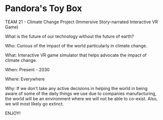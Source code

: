 # Pandora's Toy Box
TEAM 21 - Climate Change Project (Immersive Story-narrated Interactive VR Game)

What is the future of our technology without the future of earth?

Who: Curious of the impact of the world particularly in climate change.

What: Interactive VR game simulator that helps advocate the impact of climate change.

When: Present - 2030

Where: Everywhere

Why: If we don’t take any active decisions in helping the world in being aware of some of the daily things we use due to companies manufacturing, the world will be an environment where we will not be able to co-exist. Also, we will most likely go extinct. 

ENJOY!
